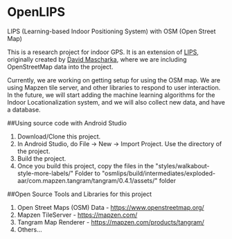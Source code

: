 # OpenLIPS
LIPS (Learning-based Indoor Positioning System) with OSM (Open Street Map)

This is a research project for indoor GPS. It is an extension of [LIPS](https://github.com/davidmascharka/LIPS), 
originally created by [David Mascharka](https://github.com/davidmascharka), 
where we are including OpenStreetMap data into the project. 

Currently, we are working on getting setup for using the OSM map. We are using Mapzen tile server, and other 
libraries to respond to user interaction.  In the future, we will start 
adding the machine learning algorithms for the Indoor Locationalization system, and we will also collect new data,
and have a database.

##Using source code with Android Studio
1. Download/Clone this project.
2. In Android Studio, do File -> New -> Import Project. Use the directory of the project.
3. Build the project.
4. Once you build this project, copy the files in the "styles/walkabout-style-more-labels/" Folder to "osmlips/build/intermediates/exploded-aar/com.mapzen.tangram/tangram/0.4.1/assets/" folder

##Open Source Tools and Libraries for this project
1. Open Street Maps (OSM) Data - https://www.openstreetmap.org/
2. Mapzen TileServer - https://mapzen.com/
3. Tangram Map Renderer - https://mapzen.com/products/tangram/
4. Others...
